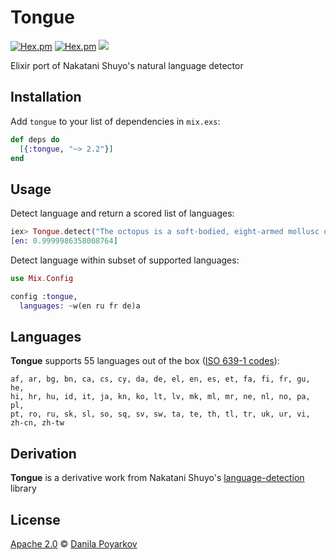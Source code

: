 # Tongue

[![Hex.pm](https://img.shields.io/hexpm/v/tongue.svg?maxAge=2592000)](https://hex.pm/packages/tongue)
[![Hex.pm](https://img.shields.io/hexpm/l/tongue.svg?maxAge=2592000)](https://hex.pm/packages/tongue)
![](https://github.com/abiko-search/tongue/workflows/Elixir%20CI/badge.svg)

Elixir port of Nakatani Shuyo's natural language detector

## Installation

Add `tongue` to your list of dependencies in `mix.exs`:

```elixir
def deps do
  [{:tongue, "~> 2.2"}]
end
```

## Usage

Detect language and return a scored list of languages:

```elixir
iex> Tongue.detect("The octopus is a soft-bodied, eight-armed mollusc of the order Octopoda, with around 300 known species. Along with squids, cuttlefish and nautiloids, they are classed as cephalopods.")
[en: 0.9999986358008764]
```

Detect language within subset of supported languages:

```elixir
use Mix.Config

config :tongue,
  languages: ~w(en ru fr de)a
```

## Languages

**Tongue** supports 55 languages out of the box ([ISO 639-1 codes](https://en.wikipedia.org/wiki/List_of_ISO_639-1_codes)):

    af, ar, bg, bn, ca, cs, cy, da, de, el, en, es, et, fa, fi, fr, gu, he,
    hi, hr, hu, id, it, ja, kn, ko, lt, lv, mk, ml, mr, ne, nl, no, pa, pl,
    pt, ro, ru, sk, sl, so, sq, sv, sw, ta, te, th, tl, tr, uk, ur, vi, zh-cn, zh-tw

## Derivation    

**Tongue** is a derivative work from Nakatani Shuyo's [language-detection](https://github.com/shuyo/language-detection) library

## License

[Apache 2.0] © [Danila Poyarkov]

[Apache 2.0]: LICENSE
[Danila Poyarkov]: http://dannote.net